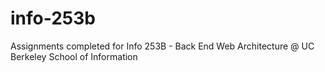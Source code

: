 # info-253b

Assignments completed for Info 253B - Back End Web Architecture @ UC Berkeley School of Information
